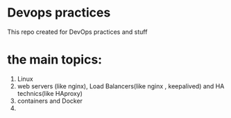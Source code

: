 # Devops practices
This repo created for DevOps practices and stuff

# the main topics:
 1. Linux
 2. web servers (like nginx), Load Balancers(like nginx , keepalived) and HA technics(like HAproxy)
 3. containers and Docker
 4. 
